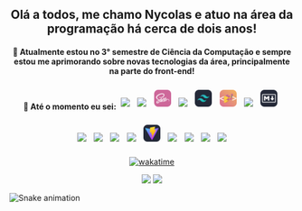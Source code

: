 <h2 align="center">Olá a todos, me chamo Nycolas e atuo na área da programação há cerca de dois anos!</h2>

<h4 align="center">
	📖 Atualmente estou no 3° semestre de Ciência da Computação e sempre estou me aprimorando sobre novas tecnologias da área, principalmente na parte do front-end!
</h4>
<h4 align="center">
	🌱 Até o momento eu sei:
	<img style="padding:5px" width="30px" src="https://cdn.jsdelivr.net/gh/devicons/devicon/icons/html5/html5-original.svg" />
	<img style="padding:5px" width="30px" src="https://cdn.jsdelivr.net/gh/devicons/devicon/icons/css3/css3-original.svg" />
	<img style="padding:5px" width="30px" src="https://github.com/tandpfun/skill-icons/blob/main/icons/Sass.svg" />
	<img style="padding:5px" width="30px" src="https://cdn.jsdelivr.net/gh/devicons/devicon/icons/bootstrap/bootstrap-plain.svg" />
	<img style="padding:5px" width="30px" src="https://github.com/tandpfun/skill-icons/blob/main/icons/TailwindCSS-Dark.svg" />
	<img style="padding:5px" width="30px" src="https://github.com/tandpfun/skill-icons/blob/main/icons/StyledComponents.svg" />
	<img style="padding:5px" width="30px" src="https://cdn.jsdelivr.net/gh/devicons/devicon/icons/storybook/storybook-original.svg" />
	<img style="padding:5px" width="30px" src="https://github.com/tandpfun/skill-icons/blob/main/icons/Markdown-Dark.svg" />
</h4>

<h4 align="center">
	<img style="padding:5px" width="30px" src="https://cdn.jsdelivr.net/gh/devicons/devicon/icons/javascript/javascript-plain.svg" />
	<img style="padding:5px" width="30px" src="https://cdn.jsdelivr.net/gh/devicons/devicon/icons/typescript/typescript-plain.svg" />
	<img style="padding:5px" width="30px" src="https://cdn.jsdelivr.net/gh/devicons/devicon/icons/vuejs/vuejs-original.svg" />
	<img style="padding:5px" width="30px" src="https://cdn.jsdelivr.net/gh/devicons/devicon/icons/react/react-original.svg" />
	<img style="padding:5px" width="30px" src="https://github.com/tandpfun/skill-icons/blob/main/icons/Vite-Dark.svg" />
	<img style="padding:5px" width="30px" src="https://cdn.jsdelivr.net/gh/devicons/devicon/icons/php/php-plain.svg" />
	<img style="padding:5px" width="30px" src="https://cdn.jsdelivr.net/gh/devicons/devicon/icons/laravel/laravel-plain-wordmark.svg" />
	<img style="padding:5px" width="30px" src="https://cdn.jsdelivr.net/gh/devicons/devicon/icons/mysql/mysql-original.svg" />
    <img style="padding:5px" width="30px" src="https://cdn.jsdelivr.net/gh/devicons/devicon/icons/postgresql/postgresql-original.svg" />
</h4>

<div align="center">
	
[![wakatime](https://wakatime.com/badge/user/363b6df7-973d-40f8-9bb5-58600f5dbdc4.svg)](https://wakatime.com/@363b6df7-973d-40f8-9bb5-58600f5dbdc4)
	
</div>
	
<div align="center">
  <img height="188em" src="https://github-readme-stats.vercel.app/api?username=nycolascruz&show_icons=true&include_all_commits=true&count_private=true&theme=midnight-purple&hide_border=true"/>

  <img height="188em" src="https://github-readme-stats-carol42.vercel.app/api/top-langs/?username=nycolascruz&hide_border=true&layout=compact&langs_count=7&theme=midnight-purple"/>
</div>

![Snake animation](https://github.com/nycolascruz/nycolascruz/blob/output/github-contribution-grid-snake.svg)

